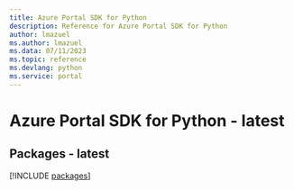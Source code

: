 ```yaml
---
title: Azure Portal SDK for Python
description: Reference for Azure Portal SDK for Python
author: lmazuel
ms.author: lmazuel
ms.data: 07/11/2023
ms.topic: reference
ms.devlang: python
ms.service: portal
---
```

# Azure Portal SDK for Python - latest
## Packages - latest
[!INCLUDE [packages](portal-index.md)]